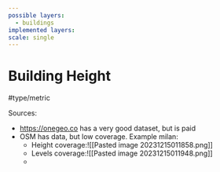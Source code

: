 ```yaml
---
possible layers:
  - buildings
implemented layers: 
scale: single
---
```

# Building Height
#type/metric 

Sources:
- https://onegeo.co has a very good dataset, but is paid
- OSM has data, but low coverage. Example milan:
	- Height coverage:![[Pasted image 20231215011858.png]]
	- Levels coverage:![[Pasted image 20231215011948.png]]
	- 